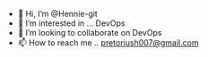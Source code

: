 - 👋 Hi, I’m @Hennie-git
- 👀 I’m interested in ... DevOps 
- 💞️ I’m looking to collaborate on DevOps
- 📫 How to reach me .. pretoriush007@gmail.com

<!---
Hennie-git/Hennie-git is a ✨ special ✨ repository because its `README.md` (this file) appears on your GitHub profile.
You can click the Preview link to take a look at your changes.
--->
